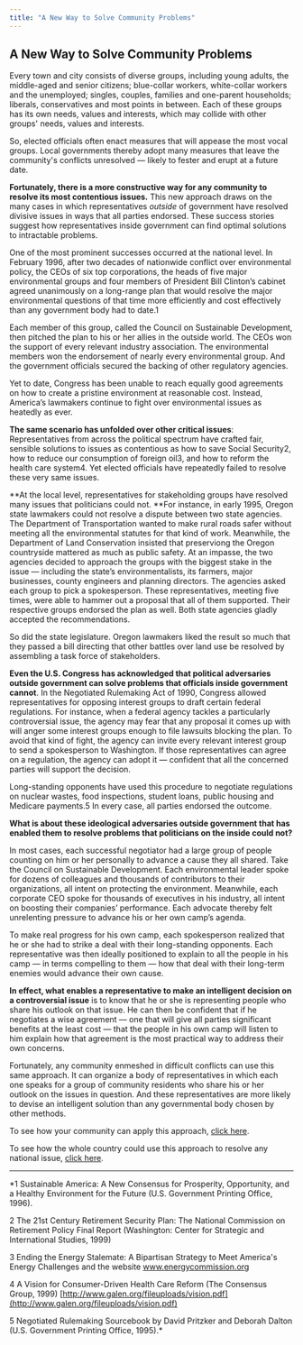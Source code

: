 ```yaml
---
title: "A New Way to Solve Community Problems"
---
```


## A New Way to Solve Community Problems

Every town and city consists of diverse groups, including young adults, the middle-aged and senior citizens; blue-collar workers, white-collar workers and the unemployed; singles, couples, families and one-parent households; liberals, conservatives and most points in between. Each of these groups has its own needs, values and interests, which may collide with other groups' needs, values and interests.  

So, elected officials often enact measures that will appease the most vocal groups. Local governments thereby adopt many measures that leave the community's conflicts unresolved —  likely to fester and erupt at a future date.

**Fortunately, there is a more constructive way for any community to resolve its most contentious issues.** This new approach draws on the many cases in which representatives _outside_ of government have resolved divisive issues in ways that all parties endorsed. These success stories suggest how representatives inside government can find optimal solutions to intractable problems.

One of the most prominent successes occurred at the national level.  In February 1996, after two decades of nationwide conflict over environmental policy, the CEOs of six top corporations, the heads of five major environmental groups and four members of President Bill Clinton’s cabinet agreed unanimously on a long-range plan that would resolve the major environmental questions of that time more efficiently and cost effectively than any government body had to date.1

Each member of this group, called the Council on Sustainable Development, then pitched the plan to his or her allies in the outside world. The CEOs won the support of every relevant industry association. The environmental members won the endorsement of nearly every environmental group. And the government officials secured the backing of other regulatory agencies.

Yet to date, Congress has been unable to reach equally good agreements on how to create a pristine environment at reasonable cost. Instead, America’s lawmakers continue to fight over environmental issues as heatedly as ever.

**The same scenario has unfolded over other critical issues**: Representatives from across the political spectrum have crafted fair, sensible solutions to issues as contentious as how to save Social Security2, how to reduce our consumption of foreign oil3, and how to reform the health care system4. Yet elected officials have repeatedly failed to resolve these very same issues.

**At the local level, representatives for stakeholding groups have resolved many issues that politicians could not. **For instance, in early 1995, Oregon state lawmakers could not resolve a dispute between two state agencies. The Department of Transportation wanted to make rural roads safer without meeting all the environmental statutes for that kind of work. Meanwhile, the Department of Land Conservation insisted that preserviong the Oregon countryside mattered as much as public safety. At an impasse, the two agencies decided to approach the groups with the biggest stake in the issue — including the state’s environmentalists, its farmers, major businesses, county engineers and planning directors. The agencies asked each group to pick a spokesperson. These representatives, meeting five times, were able to hammer out a proposal that all of them supported. Their respective groups endorsed the plan as well. Both state agencies gladly accepted the recommendations.

So did the state legislature. Oregon lawmakers liked the result so much that they passed a bill directing that other battles over land use be resolved by assembling a task force of stakeholders.

**Even the U.S. Congress has acknowledged that political adversaries outside government can solve problems that officials inside government cannot**. In the Negotiated Rulemaking Act of 1990, Congress allowed representatives for opposing interest groups to draft certain federal regulations. For instance, when a federal agency tackles a particularly controversial issue, the agency may fear that any proposal it comes up with will anger some interest groups enough to file lawsuits blocking the plan. To avoid that kind of fight, the agency can invite every relevant interest group to send a spokesperson to Washington. If those representatives can agree on a regulation, the agency can adopt it — confident that all the concerned parties will support the decision.

Long-standing opponents have used this procedure to negotiate regulations on nuclear wastes, food inspections, student loans, public housing and Medicare payments.5 In every case, all parties endorsed the outcome.

**What is about these ideological adversaries outside government that has enabled them to resolve problems that politicians on the inside could not?**

In most cases, each successful negotiator had a large group of people counting on him or her personally to advance a cause they all shared. Take the Council on Sustainable Development. Each environmental leader spoke for dozens of colleagues and thousands of contributors to their organizations, all intent on protecting the environment. Meanwhile, each corporate CEO spoke for thousands of executives in his industry, all intent on boosting their companies’ performance. Each advocate thereby felt unrelenting pressure to advance his or her own camp’s agenda.

To make real progress for his own camp, each spokesperson realized that he or she had to strike a deal with their long-standing opponents. Each representative was then ideally positioned to explain to all the people in his camp — in terms compelling to them — how that deal with their long-term enemies would advance their own cause.

**In effect, what enables a representative to make an intelligent decision on a controversial issue** is to know that he or she is representing people who share his outlook on that issue. He can then be confident that if he negotiates a wise agreement — one that will give all parties significant benefits at the least cost — that the people in his own camp will listen to him explain how that agreement is the most practical way to address their own concerns.

Fortunately, any community enmeshed in difficult conflicts can use this same approach. It can organize a body of representatives in which each one speaks for a group of community residents who share his or her outlook on the issues in question. And these representatives are more likely to devise an intelligent solution than any governmental body chosen by other methods.

To see how your community can apply this approach, [click here][1].

To see how the whole country could use this approach to resolve any national issue, [click here][2].

***

*1 Sustainable America: A New Consensus for Prosperity, Opportunity, and a Healthy Environment for the Future (U.S. Government Printing Office, 1996).

2 The 21st Century Retirement Security Plan: The National Commission on Retirement Policy Final Report (Washington: Center for Strategic and International Studies, 1999)

3 Ending the Energy Stalemate: A Bipartisan Strategy to Meet America's Energy Challenges and the website www.energycommission.org

4 A Vision for Consumer-Driven Health Care Reform (The Consensus Group, 1999) [http://www.galen.org/fileuploads/vision.pdf](http://www.galen.org/fileuploads/vision.pdf)

5 Negotiated Rulemaking Sourcebook by David Pritzker and Deborah Dalton (U.S. Government Printing Office, 1995).*

   [1]: http://www.genuinerepresentation.org/content/how-your-community-can-find-representatives
   [2]: http://www.genuinerepresentation.org/content/how-america-could-resolve-any-issue
